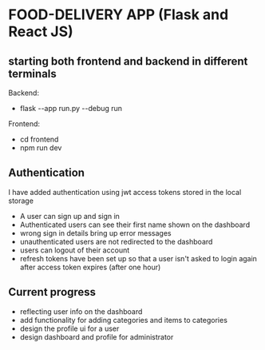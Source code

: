 # FOOD-DELIVERY APP (Flask and React JS)
## starting both frontend and backend in different terminals
Backend:
- flask --app run.py --debug run

Frontend:
- cd frontend
- npm run dev

## Authentication
I have added authentication using jwt access tokens stored in the local storage
- A user can sign up and sign in 
- Authenticated users can see their first name shown on the dashboard
- wrong sign in details bring up error messages
- unauthenticated users are not redirected to the dashboard
- users can logout of their account
- refresh tokens have been set up so that a user isn't asked to login again after access token expires (after one hour)

## Current progress
- reflecting user info on the dashboard
- add functionality for adding categories and items to categories
- design the profile ui for a user
- design dashboard and profile for administrator
